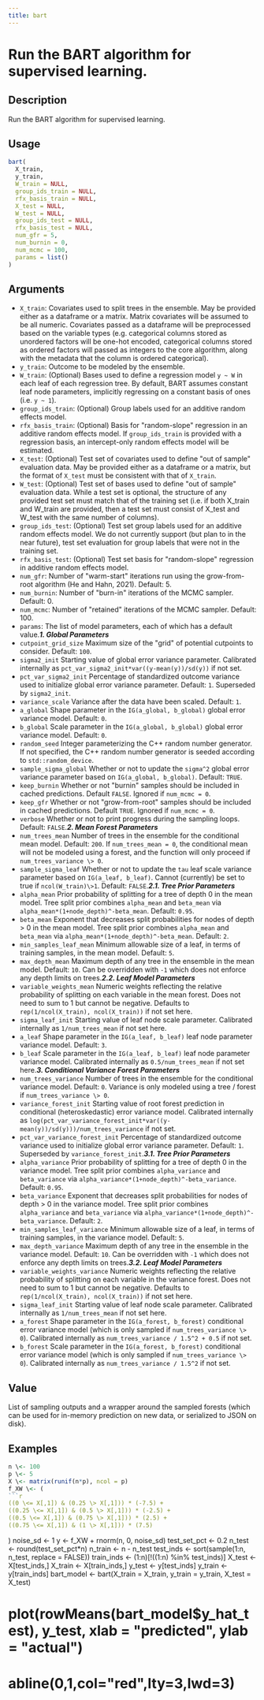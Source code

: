 ```yaml
---
title: bart
---
```


# Run the BART algorithm for supervised learning.

## Description

Run the BART algorithm for supervised learning.

## Usage

```r
bart(
  X_train,
  y_train,
  W_train = NULL,
  group_ids_train = NULL,
  rfx_basis_train = NULL,
  X_test = NULL,
  W_test = NULL,
  group_ids_test = NULL,
  rfx_basis_test = NULL,
  num_gfr = 5,
  num_burnin = 0,
  num_mcmc = 100,
  params = list()
)
```

## Arguments

* `X_train`: Covariates used to split trees in the ensemble. May be provided either as a dataframe or a matrix.
Matrix covariates will be assumed to be all numeric. Covariates passed as a dataframe will be
preprocessed based on the variable types (e.g. categorical columns stored as unordered factors will be one-hot encoded,
categorical columns stored as ordered factors will passed as integers to the core algorithm, along with the metadata
that the column is ordered categorical).
* `y_train`: Outcome to be modeled by the ensemble.
* `W_train`: (Optional) Bases used to define a regression model `y ~ W` in
each leaf of each regression tree. By default, BART assumes constant leaf node
parameters, implicitly regressing on a constant basis of ones (i.e. `y ~ 1`).
* `group_ids_train`: (Optional) Group labels used for an additive random effects model.
* `rfx_basis_train`: (Optional) Basis for "random-slope" regression in an additive random effects model.
If `group_ids_train` is provided with a regression basis, an intercept-only random effects model
will be estimated.
* `X_test`: (Optional) Test set of covariates used to define "out of sample" evaluation data.
May be provided either as a dataframe or a matrix, but the format of `X_test` must be consistent with
that of `X_train`.
* `W_test`: (Optional) Test set of bases used to define "out of sample" evaluation data.
While a test set is optional, the structure of any provided test set must match that
of the training set (i.e. if both X_train and W_train are provided, then a test set must
consist of X_test and W_test with the same number of columns).
* `group_ids_test`: (Optional) Test set group labels used for an additive random effects model.
We do not currently support (but plan to in the near future), test set evaluation for group labels
that were not in the training set.
* `rfx_basis_test`: (Optional) Test set basis for "random-slope" regression in additive random effects model.
* `num_gfr`: Number of "warm-start" iterations run using the grow-from-root algorithm (He and Hahn, 2021). Default: 5.
* `num_burnin`: Number of "burn-in" iterations of the MCMC sampler. Default: 0.
* `num_mcmc`: Number of "retained" iterations of the MCMC sampler. Default: 100.
* `params`: The list of model parameters, each of which has a default value.***1. Global Parameters***
* `cutpoint_grid_size` Maximum size of the "grid" of potential cutpoints to consider. Default: `100`.
* `sigma2_init` Starting value of global error variance parameter. Calibrated internally as `pct_var_sigma2_init*var((y-mean(y))/sd(y))` if not set.
* `pct_var_sigma2_init` Percentage of standardized outcome variance used to initialize global error variance parameter. Default: `1`. Superseded by `sigma2_init`.
* `variance_scale` Variance after the data have been scaled. Default: `1`.
* `a_global` Shape parameter in the `IG(a_global, b_global)` global error variance model. Default: `0`.
* `b_global` Scale parameter in the `IG(a_global, b_global)` global error variance model. Default: `0`.
* `random_seed` Integer parameterizing the C++ random number generator. If not specified, the C++ random number generator is seeded according to `std::random_device`.
* `sample_sigma_global` Whether or not to update the `sigma^2` global error variance parameter based on `IG(a_global, b_global)`. Default: `TRUE`.
* `keep_burnin` Whether or not "burnin" samples should be included in cached predictions. Default `FALSE`. Ignored if `num_mcmc = 0`.
* `keep_gfr` Whether or not "grow-from-root" samples should be included in cached predictions. Default `TRUE`. Ignored if `num_mcmc = 0`.
* `verbose` Whether or not to print progress during the sampling loops. Default: `FALSE`.***2. Mean Forest Parameters***
* `num_trees_mean` Number of trees in the ensemble for the conditional mean model. Default: `200`. If `num_trees_mean = 0`, the conditional mean will not be modeled using a forest, and the function will only proceed if `num_trees_variance \> 0`.
* `sample_sigma_leaf` Whether or not to update the `tau` leaf scale variance parameter based on `IG(a_leaf, b_leaf)`. Cannot (currently) be set to true if `ncol(W_train)\>1`. Default: `FALSE`.***2.1. Tree Prior Parameters***
* `alpha_mean` Prior probability of splitting for a tree of depth 0 in the mean model. Tree split prior combines `alpha_mean` and `beta_mean` via `alpha_mean*(1+node_depth)^-beta_mean`. Default: `0.95`.
* `beta_mean` Exponent that decreases split probabilities for nodes of depth \> 0 in the mean model. Tree split prior combines `alpha_mean` and `beta_mean` via `alpha_mean*(1+node_depth)^-beta_mean`. Default: `2`.
* `min_samples_leaf_mean` Minimum allowable size of a leaf, in terms of training samples, in the mean model. Default: `5`.
* `max_depth_mean` Maximum depth of any tree in the ensemble in the mean model. Default: `10`. Can be overridden with `-1` which does not enforce any depth limits on trees.***2.2. Leaf Model Parameters***
* `variable_weights_mean` Numeric weights reflecting the relative probability of splitting on each variable in the mean forest. Does not need to sum to 1 but cannot be negative. Defaults to `rep(1/ncol(X_train), ncol(X_train))` if not set here.
* `sigma_leaf_init` Starting value of leaf node scale parameter. Calibrated internally as `1/num_trees_mean` if not set here.
* `a_leaf` Shape parameter in the `IG(a_leaf, b_leaf)` leaf node parameter variance model. Default: `3`.
* `b_leaf` Scale parameter in the `IG(a_leaf, b_leaf)` leaf node parameter variance model. Calibrated internally as `0.5/num_trees_mean` if not set here.***3. Conditional Variance Forest Parameters***
* `num_trees_variance` Number of trees in the ensemble for the conditional variance model. Default: `0`. Variance is only modeled using a tree / forest if `num_trees_variance \> 0`.
* `variance_forest_init` Starting value of root forest prediction in conditional (heteroskedastic) error variance model. Calibrated internally as `log(pct_var_variance_forest_init*var((y-mean(y))/sd(y)))/num_trees_variance` if not set.
* `pct_var_variance_forest_init` Percentage of standardized outcome variance used to initialize global error variance parameter. Default: `1`. Superseded by `variance_forest_init`.***3.1. Tree Prior Parameters***
* `alpha_variance` Prior probability of splitting for a tree of depth 0 in the variance model. Tree split prior combines `alpha_variance` and `beta_variance` via `alpha_variance*(1+node_depth)^-beta_variance`. Default: `0.95`.
* `beta_variance` Exponent that decreases split probabilities for nodes of depth \> 0 in the variance model. Tree split prior combines `alpha_variance` and `beta_variance` via `alpha_variance*(1+node_depth)^-beta_variance`. Default: `2`.
* `min_samples_leaf_variance` Minimum allowable size of a leaf, in terms of training samples, in the variance model. Default: `5`.
* `max_depth_variance` Maximum depth of any tree in the ensemble in the variance model. Default: `10`. Can be overridden with `-1` which does not enforce any depth limits on trees.***3.2. Leaf Model Parameters***
* `variable_weights_variance` Numeric weights reflecting the relative probability of splitting on each variable in the variance forest. Does not need to sum to 1 but cannot be negative. Defaults to `rep(1/ncol(X_train), ncol(X_train))` if not set here.
* `sigma_leaf_init` Starting value of leaf node scale parameter. Calibrated internally as `1/num_trees_mean` if not set here.
* `a_forest` Shape parameter in the `IG(a_forest, b_forest)` conditional error variance model (which is only sampled if `num_trees_variance \> 0`). Calibrated internally as `num_trees_variance / 1.5^2 + 0.5` if not set.
* `b_forest` Scale parameter in the `IG(a_forest, b_forest)` conditional error variance model (which is only sampled if `num_trees_variance \> 0`). Calibrated internally as `num_trees_variance / 1.5^2` if not set.

## Value

List of sampling outputs and a wrapper around the sampled forests (which can be used for in-memory prediction on new data, or serialized to JSON on disk).

## Examples

```r
n \<- 100
p \<- 5
X \<- matrix(runif(n*p), ncol = p)
f_XW \<- (
```r
((0 \<= X[,1]) & (0.25 \> X[,1])) * (-7.5) + 
((0.25 \<= X[,1]) & (0.5 \> X[,1])) * (-2.5) + 
((0.5 \<= X[,1]) & (0.75 \> X[,1])) * (2.5) + 
((0.75 \<= X[,1]) & (1 \> X[,1])) * (7.5)
```
)
noise_sd \<- 1
y \<- f_XW + rnorm(n, 0, noise_sd)
test_set_pct \<- 0.2
n_test \<- round(test_set_pct*n)
n_train \<- n - n_test
test_inds \<- sort(sample(1:n, n_test, replace = FALSE))
train_inds \<- (1:n)[!((1:n) %in% test_inds)]
X_test \<- X[test_inds,]
X_train \<- X[train_inds,]
y_test \<- y[test_inds]
y_train \<- y[train_inds]
bart_model \<- bart(X_train = X_train, y_train = y_train, X_test = X_test)
# plot(rowMeans(bart_model$y_hat_test), y_test, xlab = "predicted", ylab = "actual")
# abline(0,1,col="red",lty=3,lwd=3)
```

